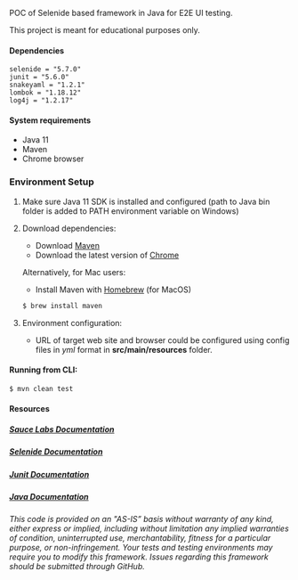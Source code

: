 POC of Selenide based framework in Java for E2E UI testing.

This project is meant for educational purposes only. 

#### Dependencies

    selenide = "5.7.0"
    junit = "5.6.0"
    snakeyaml = "1.2.1"
    lombok = "1.18.12"
    log4j = "1.2.17"

#### System requirements

* Java 11
* Maven
* Chrome browser

### Environment Setup

1. Make sure Java 11 SDK is installed and configured (path to Java bin folder is added to PATH environment variable on Windows)

2. Download dependencies:
    * Download [Maven](http://maven.apache.org/download.cgi)
    * Download the latest version of [Chrome](https://www.google.com/chrome/) 
    
    Alternatively, for Mac users: 
       
    * Install Maven with [Homebrew](http://brew.sh/) (for MacOS)
    ```bash
    $ brew install maven
    ```

4. Environment configuration:

    * URL of target web site and browser could be configured using config files in _yml_ format in **src/main/resources** folder. 

  
#### Running from CLI:

```bash
$ mvn clean test
``` 
    
#### Resources

##### [Sauce Labs Documentation](https://wiki.saucelabs.com/)

##### [Selenide Documentation](https://selenide.org/documentation.html)

##### [Junit Documentation](http://junit.org/javadoc/latest/index.html)

##### [Java Documentation](https://docs.oracle.com/javase/7/docs/api/)


*This code is provided on an "AS-IS” basis without warranty of any kind, either express or implied, including without limitation any implied warranties of condition, uninterrupted use, merchantability, fitness for a particular purpose, or non-infringement. Your tests and testing environments may require you to modify this framework. Issues regarding this framework should be submitted through GitHub.*